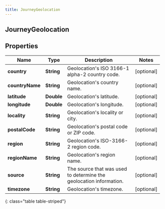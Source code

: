 ```yaml
---
title: JourneyGeolocation
---
```

## JourneyGeolocation


## Properties

| Name | Type | Description | Notes |
| ------------ | ------------- | ------------- | ------------- |
| **country** | <!----><!---->**String**<!----> | Geolocation's ISO 3166-1 alpha-2 country code. |  [optional] |
| **countryName** | <!----><!---->**String**<!----> | Geolocation's country name. |  [optional] |
| **latitude** | <!----><!---->**Double**<!----> | Geolocation's latitude. |  [optional] |
| **longitude** | <!----><!---->**Double**<!----> | Geolocation's longitude. |  [optional] |
| **locality** | <!----><!---->**String**<!----> | Geolocation's locality or city. |  [optional] |
| **postalCode** | <!----><!---->**String**<!----> | Geolocation's postal code or ZIP code. |  [optional] |
| **region** | <!----><!---->**String**<!----> | Geolocation's ISO-3166-2 region code. |  [optional] |
| **regionName** | <!----><!---->**String**<!----> | Geolocation's region name. |  [optional] |
| **source** | <!----><!---->**String**<!----> | The source that was used to determine the geolocation information. |  [optional] |
| **timezone** | <!----><!---->**String**<!----> | Geolocation's timezone. |  [optional] |
{: class="table table-striped"}



